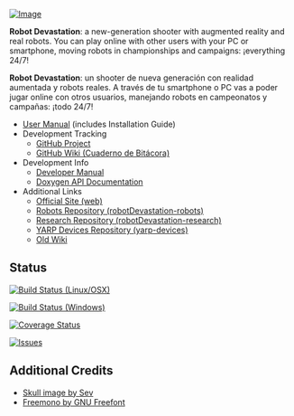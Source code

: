 [![Image](share/images/800px-Devastation-thin.png)](http://asrob-uc3m.github.io/workgroups/2017-05-28-robot-devastation.html) 

**Robot Devastation**: a new-generation shooter with augmented reality and real robots. You can play online with other users with your PC or smartphone, moving robots in championships and campaigns: ¡everything 24/7!

**Robot Devastation**: un shooter de nueva generación con realidad aumentada y robots reales. A través de tu smartphone o PC vas a poder jugar online con otros usuarios, manejando robots en campeonatos y campañas: ¡todo 24/7!

- [User Manual](https://www.gitbook.com/book/asrob-uc3m/robotdevastation-user-manual) (includes Installation Guide)
- Development Tracking
   - [GitHub Project](https://github.com/orgs/asrob-uc3m/projects/1)
   - [GitHub Wiki (Cuaderno de Bitácora)](https://github.com/asrob-uc3m/robotDevastation/wiki/Cuaderno-de-Bitácora)
- Development Info
   - [Developer Manual](https://www.gitbook.com/book/asrob-uc3m/robotdevastation-developer-manual)
   - [Doxygen API Documentation](http://asrob.uc3m.es/rddoc/index.html)
- Additional Links
   - [Official Site (web)](http://asrob-uc3m.github.io/workgroups/2017-05-28-robot-devastation.html)
   - [Robots Repository (robotDevastation-robots)](https://github.com/asrob-uc3m/robotDevastation-robots)
   - [Research Repository (robotDevastation-research)](https://github.com/asrob-uc3m/robotDevastation-research)
   - [YARP Devices Repository (yarp-devices)](https://github.com/asrob-uc3m/yarp-devices)
   - [Old Wiki](http://asrob.uc3m.es/index.php/Robot_Devastation)

## Status

[![Build Status (Linux/OSX)](https://travis-ci.org/asrob-uc3m/robotDevastation.svg?branch=develop)](https://travis-ci.org/asrob-uc3m/robotDevastation)

[![Build Status (Windows)](https://ci.appveyor.com/api/projects/status/github/asrob-uc3m/robotdevastation?branch=develop&svg=true)](https://ci.appveyor.com/project/asrob-uc3m/robotdevastation)

[![Coverage Status](https://coveralls.io/repos/asrob-uc3m/robotDevastation/badge.svg)](https://coveralls.io/r/asrob-uc3m/robotDevastation)

[![Issues](https://img.shields.io/github/issues/asrob-uc3m/robotDevastation.svg?label=Issues)](https://github.com/asrob-uc3m/robotDevastation/issues)

## Additional Credits

* [Skull image by Sev](https://openclipart.org/detail/211414/skull-and-crossbones)
* [Freemono by GNU Freefont](http://www.fontspace.com/gnu-freefont/freemono)
